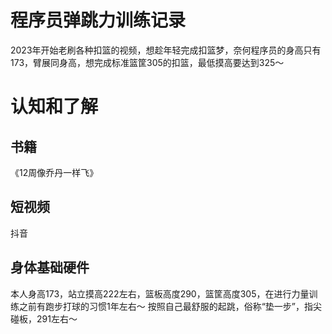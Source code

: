 # 程序员弹跳力训练记录
2023年开始老刷各种扣篮的视频，想趁年轻完成扣篮梦，奈何程序员的身高只有173，臂展同身高，想完成标准篮筐305的扣篮，最低摸高要达到325～
# 认知和了解
## 书籍
《12周像乔丹一样飞》
## 短视频
抖音
## 身体基础硬件
本人身高173，站立摸高222左右，篮板高度290，篮筐高度305，在进行力量训练之前有跑步打球的习惯1年左右～
按照自己最舒服的起跳，俗称“垫一步”，指尖碰板，291左右～
